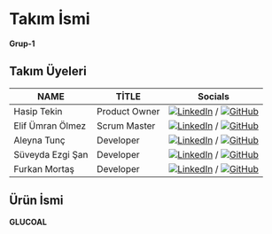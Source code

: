 # Takım İsmi 
**Grup-1**

## Takım Üyeleri 

|   NAME           | TİTLE            | Socials |
|------------------|------------------|---------------|
| Hasip Tekin      | Product Owner    | [![LinkedIn](https://cdn-icons-png.flaticon.com/24/174/174857.png)](https://www.linkedin.com/in/hasip-tekin/) / [![GitHub](https://cdn-icons-png.flaticon.com/24/25/25231.png)](https://github.com/Hsptkn/)
| Elif Ümran Ölmez | Scrum Master     | [![LinkedIn](https://cdn-icons-png.flaticon.com/24/174/174857.png)](https://www.linkedin.com/in/elif%C3%BCmran%C3%B6lmez/) / [![GitHub](https://cdn-icons-png.flaticon.com/24/25/25231.png)](https://github.com/elifumrann)
| Aleyna Tunç      | Developer        | [![LinkedIn](https://cdn-icons-png.flaticon.com/24/174/174857.png)](http://linkedin.com/in/aleynatunc/) / [![GitHub](https://cdn-icons-png.flaticon.com/24/25/25231.png)](https://github.com/aleynatunc/)
| Süveyda Ezgi Şan | Developer        | [![LinkedIn](https://cdn-icons-png.flaticon.com/24/174/174857.png)](https://www.linkedin.com/in/s%C3%BCveyda-ezgi-%C5%9Fan/) / [![GitHub](https://cdn-icons-png.flaticon.com/24/25/25231.png)](https://github.com/ezgiisan/)
| Furkan Mortaş    | Developer        | [![LinkedIn](https://cdn-icons-png.flaticon.com/24/174/174857.png)](https://www.linkedin.com/in/furkanmortas/) / [![GitHub](https://cdn-icons-png.flaticon.com/24/25/25231.png)](https://github.com/furkanmortas/)


## Ürün İsmi
**GLUCOAL**
